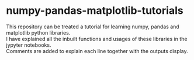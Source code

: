 # numpy-pandas-matplotlib-tutorials
This repository can be treated a tutorial for learning numpy, pandas and matplotlib python libraries. <br>
I have explained all the inbuilt functions and usages of these libraries in the jypyter notebooks. <br>
Comments are added to explain each line together with the outputs display.  
